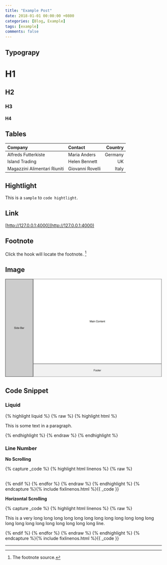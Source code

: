 ```yaml
---
title: "Example Post"
date: 2018-01-01 00:00:00 +0800
categories: [Blog, Example]
tags: [example]
comments: false
---
```



## Typograpy

# H1

<h2 data-toc-skip>H2</h2>

<h3 data-toc-skip>H3</h3>

#### H4


## Tables

|Company|Contact|Country|
|:---|:--|---:|
|Alfreds Futterkiste | Maria Anders | Germany
|Island Trading | Helen Bennett | UK
|Magazzini Alimentari Riuniti | Giovanni Rovelli | Italy

## Hightlight

This is a `sample` to `code hightlight`.

## Link

[http://127.0.0.1:4000](http://127.0.0.1:4000)


## Footnote

Click the hook will locate the footnote. [^footnote]


## Image

![Desktop View](/assets/img/sample/mockup.jpg)


## Code Snippet

### Liquid

{% highlight liquid %}
{% raw %}
{% highlight html %}
<p>This is some text in a paragraph.</p>
{% endhighlight %}
{% endraw %}
{% endhighlight %}

### Line Number

**No Scrolling**

{% capture _code %}
{% highlight html linenos %}
{% raw %}
<div class="panel-group">
  <div class="panel panel-default">
    <div class="panel-heading" id="{{ category_name }}">
      <i class="far fa-folder"></i>&nbsp;
      </a>
    </div>
  </div>
</div>
  {% endif %}
{% endfor %}
{% endraw %}
{% endhighlight %}
{% endcapture %}{% include fixlinenos.html %}{{ _code }}

**Horizontal Scrolling**

{% capture _code %}
{% highlight html linenos %}
{% raw %}
<div class="panel-group">
  <div class="panel panel-default">
    <div class="panel-heading" id="{{ category_name }}">
      <i class="far fa-folder"></i>
      <p>This is a very long long long long long long long long long long long long long long long long long long long long long line.</p>
      </a>
    </div>
  </div>
</div>
  {% endif %}
{% endfor %}
{% endraw %}
{% endhighlight %}
{% endcapture %}{% include fixlinenos.html %}{{ _code }}


***


[^footnote]: The footnote source.


